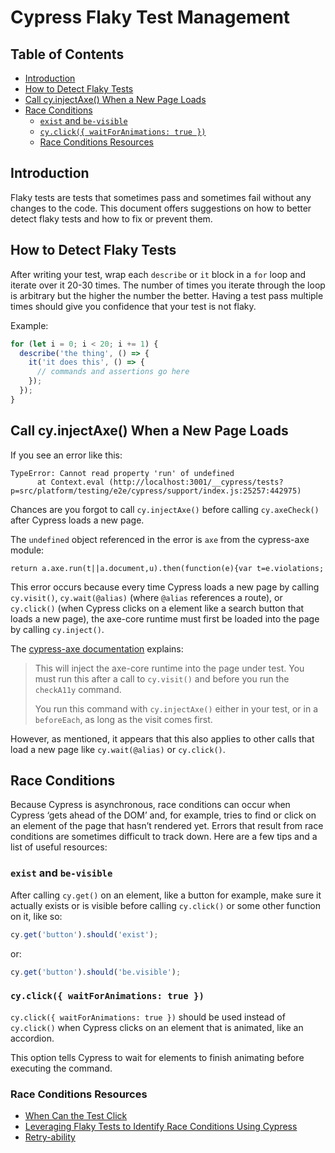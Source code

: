 # Cypress Flaky Test Management

## Table of Contents

- [Introduction](#introduction)
- [How to Detect Flaky Tests](#how-to-detect-flaky-tests)
- [Call cy.injectAxe() When a New Page Loads](#call-cyinjectaxe-when-a-new-page-loads)
- [Race Conditions](#race-conditions)
  - [`exist` and `be-visible`](#exist-and-be-visible)
  - [`cy.click({ waitForAnimations: true })`](#cyclick-waitforanimations-true-)
  - [Race Conditions Resources](#race-conditions-resources)

## Introduction

Flaky tests are tests that sometimes pass and sometimes fail without any changes to the code. This document offers suggestions on how to better detect flaky tests and how to fix or prevent them.

## How to Detect Flaky Tests

After writing your test, wrap each `describe` or `it` block in a `for` loop and iterate over it 20-30 times. The number of times you iterate through the loop is arbitrary but the higher the number the better. Having a test pass multiple times should give you confidence that your test is not flaky.

Example:

```javascript
for (let i = 0; i < 20; i += 1) {
  describe('the thing', () => {
    it('it does this', () => {
      // commands and assertions go here
    });
  });
}
```

## Call cy.injectAxe() When a New Page Loads

If you see an error like this:

```
TypeError: Cannot read property 'run' of undefined
      at Context.eval (http://localhost:3001/__cypress/tests?p=src/platform/testing/e2e/cypress/support/index.js:25257:442975)
```

Chances are you forgot to call `cy.injectAxe()` before calling `cy.axeCheck()` after Cypress loads a new page.

The `undefined` object referenced in the error is `axe` from the cypress-axe module:

```
return a.axe.run(t||a.document,u).then(function(e){var t=e.violations;
```

This error occurs because every time Cypress loads a new page by calling `cy.visit()`, `cy.wait(@alias)` (where `@alias` references a route), or `cy.click()` (when Cypress clicks on a element like a search button that loads a new page), the axe-core runtime must first be loaded into the page by calling `cy.inject()`.

The [cypress-axe documentation](https://github.com/component-driven/cypress-axe#cyinjectaxe) explains:

> This will inject the axe-core runtime into the page under test. You must run this after a call to `cy.visit()` and before you run the `checkA11y` command.
>
> You run this command with `cy.injectAxe()` either in your test, or in a `beforeEach`, as long as the visit comes first.

However, as mentioned, it appears that this also applies to other calls that load a new page like `cy.wait(@alias)` or `cy.click()`.

## Race Conditions

Because Cypress is asynchronous, race conditions can occur when Cypress ‘gets ahead of the DOM’ and, for example, tries to find or click on an element of the page that hasn’t rendered yet. Errors that result from race conditions are sometimes difficult to track down. Here are a few tips and a list of useful resources:

### `exist` and `be-visible`

After calling `cy.get()` on an element, like a button for example, make sure it actually exists or is visible before calling `cy.click()` or some other function on it, like so:

```javascript
cy.get('button').should('exist');
```

or:

```javascript
cy.get('button').should('be.visible');
```

### `cy.click({ waitForAnimations: true })`

`cy.click({ waitForAnimations: true })` should be used instead of `cy.click()` when Cypress clicks on an element that is animated, like an accordion.

This option tells Cypress to wait for elements to finish animating before executing the command.

### Race Conditions Resources

- [When Can the Test Click](https://www.cypress.io/blog/2019/01/22/when-can-the-test-click/)
- [Leveraging Flaky Tests to Identify Race Conditions Using Cypress](https://dresscode.renttherunway.com/blog/leveraging-flaky-tests)
- [Retry-ability](https://docs.cypress.io/guides/core-concepts/retry-ability.html)
